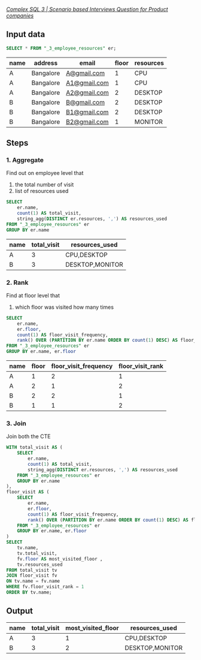 *[Complex SQL 3 | Scenario based Interviews Question for Product companies](https://www.youtube.com/watch?v=P6kNMyqKD0A&ab_channel=AnkitBansal)*

## Input data
```sql
SELECT * FROM "_3_employee_resources" er;
```

|name|address|email|floor|resources|
|----|-------|-----|-----|---------|
|A|Bangalore|A@gmail.com|1|CPU|
|A|Bangalore|A1@gmail.com|1|CPU|
|A|Bangalore|A2@gmail.com|2|DESKTOP|
|B|Bangalore|B@gmail.com|2|DESKTOP|
|B|Bangalore|B1@gmail.com|2|DESKTOP|
|B|Bangalore|B2@gmail.com|1|MONITOR|


## Steps

### 1. Aggregate

Find out on employee level that 
	<ol>
		<li>the total number of visit</li>
		<li>list of resources used</li>
	</ol>

```sql
SELECT 
	er.name,
	count(1) AS total_visit,
	string_agg(DISTINCT er.resources, ',') AS resources_used
FROM "_3_employee_resources" er
GROUP BY er.name
```

|name|total_visit|resources_used|
|----|-----------|--------------|
|A|3|CPU,DESKTOP|
|B|3|DESKTOP,MONITOR|


### 2. Rank

Find at floor level that 
	<ol>
		<li>which floor was visited how many times</li>
	</ol>

```sql
SELECT 
	er.name,
	er.floor, 
	count(1) AS floor_visit_frequency,
	rank() OVER (PARTITION BY er.name ORDER BY count(1) DESC) AS floor_visit_rank
FROM "_3_employee_resources" er
GROUP BY er.name, er.floor
```

|name|floor|floor_visit_frequency|floor_visit_rank|
|----|-----|---------------------|----------------|
|A|1|2|1|
|A|2|1|2|
|B|2|2|1|
|B|1|1|2|

### 3. Join 
Join both the CTE

```sql
WITH total_visit AS (
	SELECT 
	 	er.name,
		count(1) AS total_visit,
		string_agg(DISTINCT er.resources, ',') AS resources_used
	FROM "_3_employee_resources" er
	GROUP BY er.name 
),
floor_visit AS (
	SELECT 
		er.name,
		er.floor, 
		count(1) AS floor_visit_frequency,
		rank() OVER (PARTITION BY er.name ORDER BY count(1) DESC) AS floor_visit_rank
	FROM "_3_employee_resources" er
	GROUP BY er.name, er.floor
)
SELECT 
	tv.name,
	tv.total_visit,
	fv.floor AS most_visited_floor ,
	tv.resources_used
FROM total_visit tv 
JOIN floor_visit fv
ON tv.name = fv.name
WHERE fv.floor_visit_rank = 1
ORDER BY tv.name;
```

## Output

|name|total_visit|most_visited_floor|resources_used|
|----|-----------|------------------|--------------|
|A|3|1|CPU,DESKTOP|
|B|3|2|DESKTOP,MONITOR|

